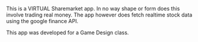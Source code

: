 This is a VIRTUAL Sharemarket app. In no way shape or form does this involve trading real money. The app however does fetch realtime stock data using
the google finance API.

This app was developed for a Game Design class.
